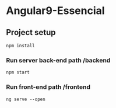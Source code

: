 # Angular9-Essencial




## Project setup
```
npm install
```

### Run server back-end path /backend
```
npm start
```

### Run front-end path /frontend 
```
ng serve --open
```


